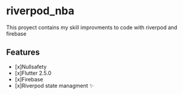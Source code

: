 # riverpod_nba

This proyect contains my skill improvments to code with riverpod and firebase

## Features

- [x]Nullsafety
- [x]Flutter 2.5.0
- [x]Firebase
- [x]Riverpod state managment :sparkles:


